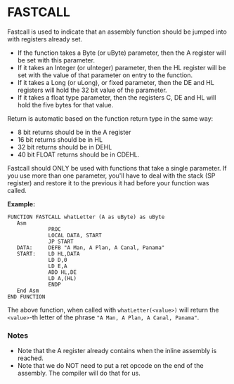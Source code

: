 # FASTCALL

Fastcall is used to indicate that an assembly function should be jumped into with registers already set.

* If the function takes a Byte (or uByte) parameter, then the A register will be set with this parameter.
* If it takes an Integer (or uInteger) parameter, then the HL register will be set with the value of that parameter on entry to the function.
* If it takes a Long (or uLong), or fixed  parameter, then the DE and HL registers will hold the 32 bit value of the parameter.
* If it takes a float type parameter, then the registers C, DE and HL will hold the five bytes for that value.

Return is automatic based on the function return type in the same way:
* 8 bit returns should be in the A register
* 16 bit returns should be in HL
* 32 bit returns should be in DEHL
* 40 bit FLOAT returns should be in CDEHL.

Fastcall should ONLY be used with functions that take a single parameter. If you use more than one parameter, you'll have to deal with the stack (SP register) and restore it to the previous it had before your function was called.

**Example:**

```
FUNCTION FASTCALL whatLetter (A as uByte) as uByte
   Asm
             PROC
             LOCAL DATA, START
             JP START
   DATA:     DEFB "A Man, A Plan, A Canal, Panama"
   START:    LD HL,DATA
             LD D,0
             LD E,A
             ADD HL,DE
             LD A,(HL)
             ENDP
   End Asm
END FUNCTION
```

The above function, when called with `whatLetter(<value>)` will return the `<value>`-th letter of the phrase
`"A Man, A Plan, A Canal, Panama"`.

### Notes
* Note that the A register already contains <value> when the inline assembly is reached.
* Note that we do NOT need to put a ret opcode on the end of the assembly. The compiler will do that for us.
